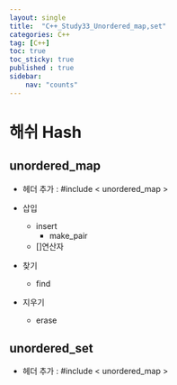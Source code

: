 ```yaml
---
layout: single
title:  "C++_Study33_Unordered_map,set"
categories: C++
tag: [C++]
toc: true
toc_sticky: true
published : true
sidebar:
    nav: "counts"  
---
```


# 해쉬 Hash

## unordered_map

* 헤더 추가 : #include < unordered_map >

* 삽입
    * insert
        * make_pair
    * []연산자
* 찾기
    * find
* 지우기
    * erase

## unordered_set    

* 헤더 추가 : #include < unordered_map >